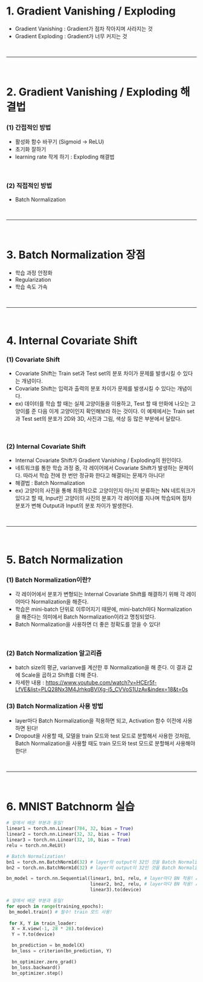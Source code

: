 # 1. Gradient Vanishing / Exploding
 - Gradient Vanishing : Gradient가 점차 작아지며 사라지는 것
 - Gradient Exploding : Gradient가 너무 커지는 것

<br>
<hr>
<br>

# 2. Gradient Vanishing / Exploding 해결법
### (1) 간접적인 방법
 - 활성화 함수 바꾸기 (Sigmoid -> ReLU)
 - 초기화 잘하기
 - learning rate 작게 하기 : Exploding 해결법

<br>

### (2) 직접적인 방법
 - Batch Normalization


<br>
<hr>
<br>


# 3. Batch Normalization 장점
 - 학습 과정 안정화
 - Regularization
 - 학습 속도 가속


<br>
<hr>
<br>


# 4. Internal Covariate Shift
### (1) Covariate Shift
 - Covariate Shift는 Train set과 Test set의 분포 차이가 문제를 발생시킬 수 있다는 개념이다.
 - Covariate Shift는 입력과 출력의 분포 차이가 문제를 발생시킬 수 있다는 개념이다.
 - ex) 데이터를 학습 할 때는 실제 고양이들을 이용하고, Test 할 때 만화에 나오는 고양이를 준 다음 이게 고양이인지 확인해보라 하는 것이다. 이 예제에서는 Train set과 Test set의 분포가 2D와 3D, 사진과 그림, 색상 등 많은 부분에서 달랐다.
 
<br>

### (2) Internal Covariate Shift
 - Internal Covariate Shift가 Gradient Vanishing / Exploding의 원인이다.
 - 네트워크를 통한 학습 과정 중, 각 레이어에서 Covariate Shift가 발생하는 문제이다. 따라서 학습 전에 한 번만 정규화 한다고 해결되는 문제가 아니다!
 - 해결법 : Batch Normalization
 - ex) 고양이의 사진을 통해 최종적으로 고양이인지 아닌지 분류하는 NN 네트워크가 있다고 할 때, 
 Input인 고양이의 사진의 분포가 각 레이어를 지나며 학습되며 점차 분포가 변해 Output과 Input의 분포 차이가 발생한다.


<br>
<hr>
<br>

 
# 5. Batch Normalization
### (1) Batch Normalization이란?
 - 각 레이어에서 분포가 변형되는 Internal Covariate Shift를 해결하기 위해 각 레이어마다 Normalization을 해준다.
 - 학습은 mini-batch 단위로 이루어지기 때문에, mini-batch마다 Normalization을 해준다는 의미에서 Batch Normalization이라고 명칭되었다.
 - Batch Normalization을 사용하면 더 좋은 정확도를 얻을 수 있다!
 
<br>

### (2) Batch Normalization 알고리즘
 - batch size의 평균, varianve를 계산한 후 Normalization을 해 준다. 이 결과 값에 Scale을 곱하고 Shift를 더해 준다.
 - 자세한 내용 : https://www.youtube.com/watch?v=HCEr5f-LfVE&list=PLQ28Nx3M4JrhkqBVIXg-i5_CVVoS1UzAv&index=18&t=0s
 
### (3) Batch Normalization 사용 방법
 - layer마다 Batch Normalization을 적용하면 되고, Activation 함수 이전에 사용하면 된다! 
 - Dropout을 사용할 때, 모델을 train 모드와 test 모드로 분할해서 사용한 것처럼, Batch Normalization을 사용할 때도 train 모드와 test 모드로 분할해서 사용해야 한다!


<br>
<hr>
<br>


# 6. MNIST Batchnorm 실습
```python
# 앞에서 배운 부분과 동일!
linear1 = torch.nn.Linear(784, 32, bias = True)
linear2 = torch.nn.Linear(32, 32, bias = True)
linear3 = torch.nn.Linear(32, 10, bias = True)
relu = torch.nn.ReLU()

# Batch Normalization!
bn1 = torch.nn.BatchNorm1d(32) # layer의 output이 32인 것을 Batch Normalization 할 것이다.
bn2 = torch.nn.BatchNorm1d(32) # layer의 output이 32인 것을 Batch Normalization 할 것이다.

bn_model = torch.nn.Sequential(linear1, bn1, relu, # layer마다 BN 적용! Activation 함수 이전에 사용!
                               linear2, bn2, relu, # layer마다 BN 적용! Activation 함수 이전에 사용!
                               linear3).to(device)

# 앞에서 배운 부분과 동일!
for epoch in range(training_epochs):
 bn_model.train() # 필수! train 모드 사용!
 
 for X, Y in train_loader:
  X = X.view(-1, 28 * 28).to(device)
  Y = Y.to(device)

  bn_prediction = bn_model(X)
  bn_loss = criterion(bn_prediction, Y)

  bn_optimizer.zero_grad()
  bn_loss.backward()
  bn_optimizer.step()
  
```
